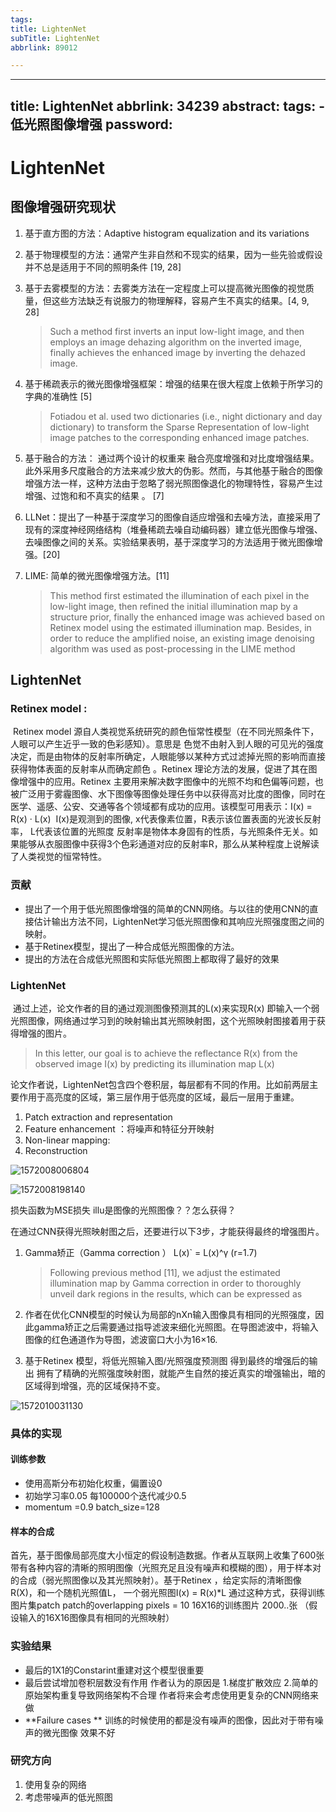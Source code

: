 ```yaml
---
tags:
title: LightenNet
subTitle: LightenNet
abbrlink: 89012

---
```

---
title: LightenNet
abbrlink: 34239
abstract:
tags:
	- 低光照图像增强
password:
---


<!--more-->

# LightenNet

## 图像增强研究现状

1. 基于直方图的方法：Adaptive histogram equalization and its variations

2. 基于物理模型的方法：通常产生非自然和不现实的结果，因为一些先验或假设并不总是适用于不同的照明条件 [19, 28] 

3. 基于去雾模型的方法：去雾类方法在一定程度上可以提高微光图像的视觉质量，但这些方法缺乏有说服力的物理解释，容易产生不真实的结果。[4, 9, 28]

   > Such a method first inverts an input low-light image, and then employs an image dehazing algorithm on the inverted image, finally achieves the enhanced image by inverting the dehazed image.  

4. 基于稀疏表示的微光图像增强框架：增强的结果在很大程度上依赖于所学习的字典的准确性 [5]  

   > Fotiadou et al. used two dictionaries (i.e., night dictionary and day dictionary) to transform the Sparse Representation of low-light image patches to the corresponding enhanced image patches.  

5. 基于融合的方法： 通过两个设计的权重来 融合亮度增强和对比度增强结果。此外采用多尺度融合的方法来减少放大的伪影。然而，与其他基于融合的图像增强方法一样，这种方法由于忽略了弱光照图像退化的物理特性，容易产生过增强、过饱和和不真实的结果 。 [7]

6. LLNet：提出了一种基于深度学习的图像自适应增强和去噪方法，直接采用了现有的深度神经网络结构（堆叠稀疏去噪自动编码器）建立低光图像与增强、去噪图像之间的关系。实验结果表明，基于深度学习的方法适用于微光图像增强。[20]

7. LIME: 简单的微光图像增强方法。[11]

   > This method first estimated the illumination of each pixel in the low-light image, then refined the initial illumination map by a structure prior, finally the enhanced image was achieved based on Retinex model using the estimated illumination map. Besides, in order to reduce the amplified noise, an existing image denoising algorithm was used as post-processing in the LIME method 



## LightenNet

### Retinex  model  :

​	Retinex model 源自人类视觉系统研究的颜色恒常性模型（在不同光照条件下，人眼可以产生近乎一致的色彩感知）。意思是 色觉不由射入到人眼的可见光的强度决定，而是由物体的反射率所确定，人眼能够以某种方式过滤掉光照的影响而直接获得物体表面的反射率从而确定颜色 。Retinex 理论方法的发展，促进了其在图像增强中的应用。Retinex 主要用来解决数字图像中的光照不均和色偏等问题，也被广泛用于雾霾图像、水下图像等图像处理任务中以获得高对比度的图像，同时在医学、遥感、公安、交通等各个领域都有成功的应用。该模型可用表示：
​																			I(x) = R(x) · L(x)
​		I(x)是观测到的图像, x代表像素位置，R表示该位置表面的光波长反射率， L代表该位置的光照度  反射率是物体本身固有的性质，与光照条件无关。如果能够从衣服图像中获得3个色彩通道对应的反射率R，那么从某种程度上说解读了人类视觉的恒常特性。

### 贡献

* 提出了一个用于低光照图像增强的简单的CNN网络。与以往的使用CNN的直接估计输出方法不同，LightenNet学习低光照图像和其响应光照强度图之间的映射。
* 基于Retinex模型，提出了一种合成低光照图像的方法。
* 提出的方法在合成低光照图和实际低光照图上都取得了最好的效果

### LightenNet 

​	通过上述，论文作者的目的通过观测图像预测其的L(x)来实现R(x)    即输入一个弱光照图像，网络通过学习到的映射输出其光照映射图，这个光照映射图接着用于获得增强的图片。  

> In this letter, our goal is to achieve the reflectance R(x) from the observed image I(x) by predicting its illumination map L(x) 

​	论文作者说，LightenNet包含四个卷积层，每层都有不同的作用。比如前两层主要作用于高亮度的区域，第三层作用于低亮度的区域，最后一层用于重建。

1. Patch extraction and representation
2. Feature enhancement ：将噪声和特征分开映射
3. Non-linear mapping:
4. Reconstruction

![1572008006804](https://cdn.jsdelivr.net/gh/changruowang/cloudimg/img/20210508212154.png)

![1572008198140](https://cdn.jsdelivr.net/gh/changruowang/cloudimg/img/20210508212219.png)

损失函数为MSE损失  illu是图像的光照图像？？怎么获得？

​		在通过CNN获得光照映射图之后，还要进行以下3步，才能获得最终的增强图片。

1. Gamma矫正（Gamma correction ）   L(x)` = L(x)^γ (r=1.7)

   > Following previous method [11], we adjust the estimated illumination map by Gamma correction in order to thoroughly unveil dark regions in the results, which can be expressed as 

2. 作者在优化CNN模型的时候认为局部的nXn输入图像具有相同的光照强度，因此gamma矫正之后需要通过指导滤波来细化光照图。在导图滤波中，将输入图像的红色通道作为导图，滤波窗口大小为16×16.
3. 基于Retinex 模型，将低光照输入图/光照强度预测图  得到最终的增强后的输出  拥有了精确的光照强度映射图，就能产生自然的接近真实的增强输出，暗的区域得到增强，亮的区域保持不变。

![1572010031130](https://cdn.jsdelivr.net/gh/changruowang/cloudimg/img/20210508212215.png)

### 具体的实现

#### 训练参数

* 使用高斯分布初始化权重，偏置设0 
* 初始学习率0.05  每100000个迭代减少0.5
* momentum =0.9  batch_size=128

#### 样本的合成

​		首先，基于图像局部亮度大小恒定的假设制造数据。作者从互联网上收集了600张带有各种内容的清晰的照明图像（光照充足且没有噪声和模糊的图），用于样本对的合成（弱光照图像以及其光照映射）。基于Retinex  ，给定实际的清晰图像R(X)，和一个随机光照值L， 一个弱光照图I(x) = R(x)*L  通过这种方式，获得训练图片集patch  patch的overlapping pixels = 10  16X16的训练图片 2000..张 （假设输入的16X16图像具有相同的光照映射）



### 实验结果

* 最后的1X1的Constarint重建对这个模型很重要
* 最后尝试增加卷积层数没有作用 作者认为的原因是 1.梯度扩散效应 2.简单的原始架构重复导致网络架构不合理 作者将来会考虑使用更复杂的CNN网络来做
*  **Failure cases ** 训练的时候使用的都是没有噪声的图像，因此对于带有噪声的微光图像 效果不好 

### 研究方向

1. 使用复杂的网络
2. 考虑带噪声的低光照图 

